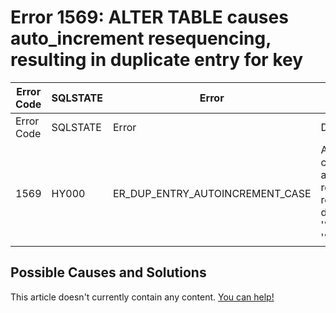
# Error 1569: ALTER TABLE causes auto_increment resequencing, resulting in duplicate entry for key


| Error Code | SQLSTATE | Error | Description |
| --- | --- | --- | --- |
| Error Code | SQLSTATE | Error | Description |
| 1569 | HY000 | ER_DUP_ENTRY_AUTOINCREMENT_CASE | ALTER TABLE causes auto_increment resequencing, resulting in duplicate entry '%s' for key '%s' |




## Possible Causes and Solutions


This article doesn't currently contain any content. [You can help!](/en/writing-and-editing-knowledge-base-articles/)

